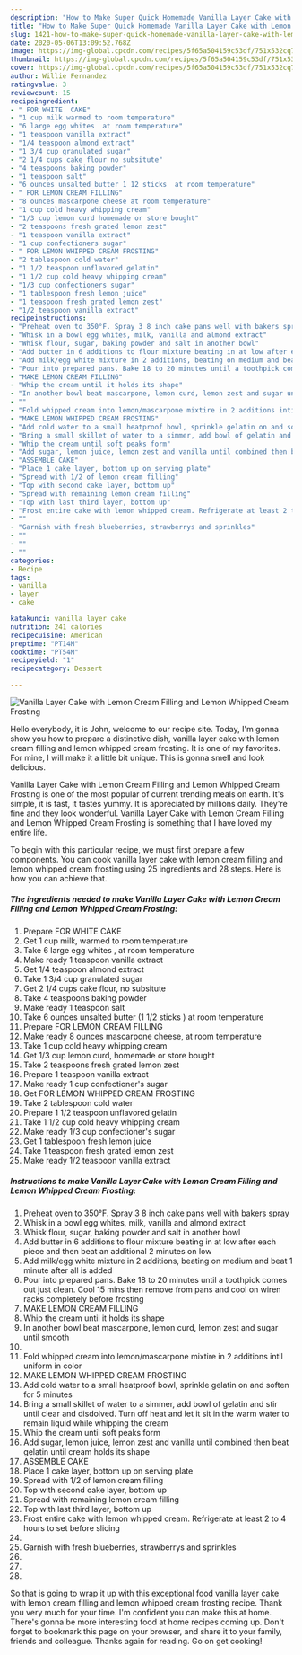 ```yaml
---
description: "How to Make Super Quick Homemade Vanilla Layer Cake with Lemon Cream Filling and Lemon Whipped Cream Frosting"
title: "How to Make Super Quick Homemade Vanilla Layer Cake with Lemon Cream Filling and Lemon Whipped Cream Frosting"
slug: 1421-how-to-make-super-quick-homemade-vanilla-layer-cake-with-lemon-cream-filling-and-lemon-whipped-cream-frosting
date: 2020-05-06T13:09:52.768Z
image: https://img-global.cpcdn.com/recipes/5f65a504159c53df/751x532cq70/vanilla-layer-cake-with-lemon-cream-filling-and-lemon-whipped-cream-frosting-recipe-main-photo.jpg
thumbnail: https://img-global.cpcdn.com/recipes/5f65a504159c53df/751x532cq70/vanilla-layer-cake-with-lemon-cream-filling-and-lemon-whipped-cream-frosting-recipe-main-photo.jpg
cover: https://img-global.cpcdn.com/recipes/5f65a504159c53df/751x532cq70/vanilla-layer-cake-with-lemon-cream-filling-and-lemon-whipped-cream-frosting-recipe-main-photo.jpg
author: Willie Fernandez
ratingvalue: 3
reviewcount: 15
recipeingredient:
- " FOR WHITE  CAKE"
- "1 cup milk warmed to room temperature"
- "6 large egg whites  at room temperature"
- "1 teaspoon vanilla extract"
- "1/4 teaspoon almond extract"
- "1 3/4 cup granulated sugar"
- "2 1/4 cups cake flour no subsitute"
- "4 teaspoons baking powder"
- "1 teaspoon salt"
- "6 ounces unsalted butter 1 12 sticks  at room temperature"
- " FOR LEMON CREAM FILLING"
- "8 ounces mascarpone cheese at room temperature"
- "1 cup cold heavy whipping cream"
- "1/3 cup lemon curd homemade or store bought"
- "2 teaspoons fresh grated lemon zest"
- "1 teaspoon vanilla extract"
- "1 cup confectioners sugar"
- " FOR LEMON WHIPPED CREAM FROSTING"
- "2 tablespoon cold water"
- "1 1/2 teaspoon unflavored gelatin"
- "1 1/2 cup cold heavy whipping cream"
- "1/3 cup confectioners sugar"
- "1 tablespoon fresh lemon juice"
- "1 teaspoon fresh grated lemon zest"
- "1/2 teaspoon vanilla extract"
recipeinstructions:
- "Preheat oven to 350°F. Spray 3 8 inch cake pans well with bakers spray"
- "Whisk in a bowl egg whites, milk, vanilla and almond extract"
- "Whisk flour, sugar, baking powder and salt in another bowl"
- "Add butter in 6 additions to flour mixture beating in at low after each piece and then beat an additional 2 minutes on low"
- "Add milk/egg white mixture in 2 additions, beating on medium and beat 1 minute after all is added"
- "Pour into prepared pans. Bake 18 to 20 minutes until a toothpick comes out just clean. Cool 15 mins then remove from pans and cool on wiren racks completely  before frosting"
- "MAKE LEMON CREAM FILLING"
- "Whip the cream until it holds its shape"
- "In another bowl beat mascarpone, lemon curd, lemon zest and sugar until smooth"
- ""
- "Fold whipped cream into lemon/mascarpone mixtire in 2 additions intil uniform in color"
- "MAKE LEMON WHIPPED CREAM FROSTING"
- "Add cold water to a small heatproof bowl, sprinkle gelatin on and soften for 5 minutes"
- "Bring a small skillet of water to a simmer, add bowl of gelatin and stir until clear and disdolved. Turn off heat and let it sit in the warm water to remain liquid while whipping the cream"
- "Whip the cream until soft peaks form"
- "Add sugar, lemon juice, lemon zest and vanilla until combined then beat gelatin until cream holds its shape"
- "ASSEMBLE CAKE"
- "Place 1 cake layer, bottom up on serving plate"
- "Spread with 1/2 of lemon cream filling"
- "Top with second cake layer, bottom up"
- "Spread with remaining lemon cream filling"
- "Top with last third layer, bottom up"
- "Frost entire cake with lemon whipped cream. Refrigerate at least 2 to 4 hours to set before slicing"
- ""
- "Garnish with fresh blueberries, strawberrys and sprinkles"
- ""
- ""
- ""
categories:
- Recipe
tags:
- vanilla
- layer
- cake

katakunci: vanilla layer cake 
nutrition: 241 calories
recipecuisine: American
preptime: "PT14M"
cooktime: "PT54M"
recipeyield: "1"
recipecategory: Dessert

---
```



![Vanilla Layer Cake with Lemon Cream Filling and Lemon Whipped Cream Frosting](https://img-global.cpcdn.com/recipes/5f65a504159c53df/751x532cq70/vanilla-layer-cake-with-lemon-cream-filling-and-lemon-whipped-cream-frosting-recipe-main-photo.jpg)

Hello everybody, it is John, welcome to our recipe site. Today, I'm gonna show you how to prepare a distinctive dish, vanilla layer cake with lemon cream filling and lemon whipped cream frosting. It is one of my favorites. For mine, I will make it a little bit unique. This is gonna smell and look delicious.



Vanilla Layer Cake with Lemon Cream Filling and Lemon Whipped Cream Frosting is one of the most popular of current trending meals on earth. It's simple, it is fast, it tastes yummy. It is appreciated by millions daily. They're fine and they look wonderful. Vanilla Layer Cake with Lemon Cream Filling and Lemon Whipped Cream Frosting is something that I have loved my entire life.


To begin with this particular recipe, we must first prepare a few components. You can cook vanilla layer cake with lemon cream filling and lemon whipped cream frosting using 25 ingredients and 28 steps. Here is how you can achieve that.

<!--inarticleads1-->

##### The ingredients needed to make Vanilla Layer Cake with Lemon Cream Filling and Lemon Whipped Cream Frosting:

1. Prepare  FOR WHITE  CAKE
1. Get 1 cup milk, warmed to room temperature
1. Take 6 large egg whites , at room temperature
1. Make ready 1 teaspoon vanilla extract
1. Get 1/4 teaspoon almond extract
1. Take 1 3/4 cup granulated sugar
1. Get 2 1/4 cups cake flour, no subsitute
1. Take 4 teaspoons baking powder
1. Make ready 1 teaspoon salt
1. Take 6 ounces unsalted butter (1 1/2 sticks ) at room temperature
1. Prepare  FOR LEMON CREAM FILLING
1. Make ready 8 ounces mascarpone cheese, at room temperature
1. Take 1 cup cold heavy whipping cream
1. Get 1/3 cup lemon curd, homemade or store bought
1. Take 2 teaspoons fresh grated lemon zest
1. Prepare 1 teaspoon vanilla extract
1. Make ready 1 cup confectioner&#39;s sugar
1. Get  FOR LEMON WHIPPED CREAM FROSTING
1. Take 2 tablespoon cold water
1. Prepare 1 1/2 teaspoon unflavored gelatin
1. Take 1 1/2 cup cold heavy whipping cream
1. Make ready 1/3 cup confectioner&#39;s sugar
1. Get 1 tablespoon fresh lemon juice
1. Take 1 teaspoon fresh grated lemon zest
1. Make ready 1/2 teaspoon vanilla extract




<!--inarticleads2-->

##### Instructions to make Vanilla Layer Cake with Lemon Cream Filling and Lemon Whipped Cream Frosting:

1. Preheat oven to 350°F. Spray 3 8 inch cake pans well with bakers spray
1. Whisk in a bowl egg whites, milk, vanilla and almond extract
1. Whisk flour, sugar, baking powder and salt in another bowl
1. Add butter in 6 additions to flour mixture beating in at low after each piece and then beat an additional 2 minutes on low
1. Add milk/egg white mixture in 2 additions, beating on medium and beat 1 minute after all is added
1. Pour into prepared pans. Bake 18 to 20 minutes until a toothpick comes out just clean. Cool 15 mins then remove from pans and cool on wiren racks completely  before frosting
1. MAKE LEMON CREAM FILLING
1. Whip the cream until it holds its shape
1. In another bowl beat mascarpone, lemon curd, lemon zest and sugar until smooth
1. 
1. Fold whipped cream into lemon/mascarpone mixtire in 2 additions intil uniform in color
1. MAKE LEMON WHIPPED CREAM FROSTING
1. Add cold water to a small heatproof bowl, sprinkle gelatin on and soften for 5 minutes
1. Bring a small skillet of water to a simmer, add bowl of gelatin and stir until clear and disdolved. Turn off heat and let it sit in the warm water to remain liquid while whipping the cream
1. Whip the cream until soft peaks form
1. Add sugar, lemon juice, lemon zest and vanilla until combined then beat gelatin until cream holds its shape
1. ASSEMBLE CAKE
1. Place 1 cake layer, bottom up on serving plate
1. Spread with 1/2 of lemon cream filling
1. Top with second cake layer, bottom up
1. Spread with remaining lemon cream filling
1. Top with last third layer, bottom up
1. Frost entire cake with lemon whipped cream. Refrigerate at least 2 to 4 hours to set before slicing
1. 
1. Garnish with fresh blueberries, strawberrys and sprinkles
1. 
1. 
1. 




So that is going to wrap it up with this exceptional food vanilla layer cake with lemon cream filling and lemon whipped cream frosting recipe. Thank you very much for your time. I'm confident you can make this at home. There's gonna be more interesting food at home recipes coming up. Don't forget to bookmark this page on your browser, and share it to your family, friends and colleague. Thanks again for reading. Go on get cooking!

